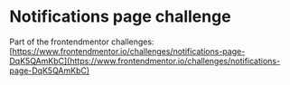 # Notifications page challenge

Part of the frontendmentor challenges: [https://www.frontendmentor.io/challenges/notifications-page-DqK5QAmKbC](https://www.frontendmentor.io/challenges/notifications-page-DqK5QAmKbC)